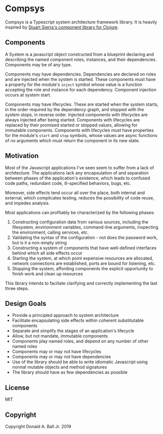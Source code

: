 # Compsys

Compsys is a Typescript system architecture framework library. It is heavily
inspired by [Stuart Sierra's component library for Clojure](https://github.com/stuartsierra/component).

## Components

A System is a javascript object constructed from a blueprint declaring and
describing the named component roles, instances, and their dependencies.
Components may be of any type.

Components may have dependencies. Dependencies are declared on roles and are
injected when the system is started. These components must have a property for
the module's `inject` symbol whose value is a function accepting the role and
instance for each dependency. Component injection occurs at system start.

Components may have lifecycles. These are started when the system starts, in the
order required by the dependency graph, and stopped with the system stops, in
reverse order. Injected components with lifecycles are always injected after
being started. Components with lifecycles are replaced by their promised started
or stopped values, allowing for immutable components. Components with lifecycles
must have properties for the module's `start` and `stop` symbols, whose values
are async functions of no arguments which must return the component in its new
state.

## Motivation

Most of the Javascript applications I've seen seem to suffer from a lack of
architecture. The applications lack any encapsulation of and separation between
phases of the application's existence, which leads to confused code paths,
redundant code, ill-specified behaviors, bugs, etc.

Moreover, side effects tend occur all over the place, both internal and
external, which complicates testing, reduces the possibility of code reuse, and
impedes analysis.

Most applications can profitably be characterized by the following phases:

1. Constructing configuration data from various sources, including the
   filesystem, envirionment variables, command-line arguments, inspecting the
   environment, calling services, etc.
2. Validating the syntax of the configuration - not does the password work, but
   is it a non-empty string
3. Constructing a system of components that have well-defined interfaces behind
   which all side effects occur
4. Starting the system, at which point expensive resources are allocated,
   network connections are established, ports are bound for listening, etc.
5. Stopping the system, affording components the explicit opportunity to finish
   work and clean up resources

This library intends to faciliate clarifying and correctly implementing the last
three steps.

## Design Goals

* Provide a principled approach to system architecture
* Facilitate encapsulating side effects within coherent substitutable components
* Separate and simplify the stages of an application's lifecycle
* Allow, but not mandate, immutable components
* Components play named roles, and depend on any number of other named roles
* Components may or may not have lifecycles
* Components may or may not have dependencies
* Use of the library should be able to write idiomatic Javascript using normal
  mutable objects and method signatures
* The library should have as few dependencies as possible

## License

MIT

## Copyright

Copyright Donald A. Ball Jr. 2019